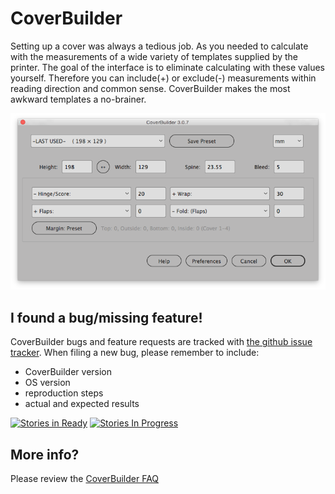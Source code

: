 CoverBuilder
============

Setting up a cover was always a tedious job. As you needed to calculate with the measurements of a wide variety of templates supplied by the printer. The goal of the interface is to eliminate calculating with these values yourself. Therefore you can include(+) or exclude(-) measurements within reading direction and common sense. CoverBuilder makes the most awkward templates a no-brainer.

![Interface](Pictures/ss_ui_main_307.png?raw=true "UI")

I found a bug/missing feature!
------------------------------

CoverBuilder bugs and feature requests are tracked with [the github issue tracker](https://github.com/GitBruno/CoverBuilder/issues).
When filing a new bug, please remember to include:

* CoverBuilder version
* OS version
* reproduction steps
* actual and expected results

[![Stories in Ready](https://badge.waffle.io/GitBruno/CoverBuilder.png?label=ready&title=Ready)](https://waffle.io/GitBruno/CoverBuilder)
[![Stories In Progress](https://badge.waffle.io/GitBruno/CoverBuilder.png?label=In%20Progress&title=In%20Progress)](https://waffle.io/GitBruno/CoverBuilder)


More info?
---------

Please review the [CoverBuilder FAQ](http://coverbuilder.brunoherfst.com/faq/)
